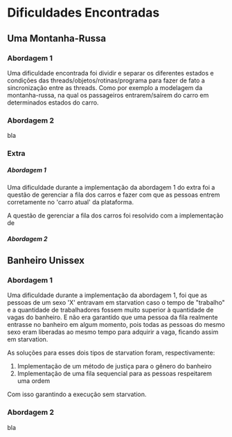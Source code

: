 # Dificuldades Encontradas

## Uma Montanha-Russa

### Abordagem 1

Uma dificuldade encontrada foi dividir e separar os diferentes estados e condições das threads/objetos/rotinas/programa para fazer de fato a sincronização entre as threads. Como por exemplo a modelagem da montanha-russa, na qual os passageiros entrarem/saírem do carro em determinados estados do carro.

### Abordagem 2

bla

### Extra

##### Abordagem 1

Uma dificuldade durante a implementação da abordagem 1 do extra foi a questão de gerenciar a fila dos carros e fazer com que as pessoas entrem corretamente no 'carro atual' da plataforma. 

A questão de gerenciar a fila dos carros foi resolvido com a implementação de

##### Abordagem 2

## Banheiro Unissex

### Abordagem 1

Uma dificuldade durante a implementação da abordagem 1, foi que as pessoas de um sexo 'X' entravam em starvation caso o tempo de "trabalho" e a quantidade de trabalhadores fossem muito superior à quantidade de vagas do banheiro. E não era garantido que uma pessoa da fila realmente entrasse no banheiro em algum momento, pois todas as pessoas do mesmo sexo eram liberadas ao mesmo tempo para adquirir a vaga, ficando assim em starvation.

As soluções para esses dois tipos de starvation foram, respectivamente:

1. Implementação de um método de justiça para o gênero do banheiro
2. Implementação de uma fila sequencial para as pessoas respeitarem uma ordem

Com isso garantindo a execução sem starvation.

### Abordagem 2

bla


